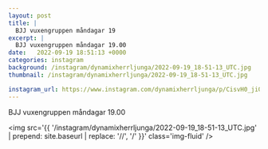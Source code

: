 ```yaml
---
layout: post
title: |
  BJJ vuxengruppen måndagar 19
excerpt: |
  BJJ vuxengruppen måndagar 19.00
date:   2022-09-19 18:51:13 +0000
categories: instagram
background: /instagram/dynamixherrljunga/2022-09-19_18-51-13_UTC.jpg
thumbnail: /instagram/dynamixherrljunga/2022-09-19_18-51-13_UTC.jpg

instagram_url: https://www.instagram.com/dynamixherrljunga/p/CisvH0_ji06
---
```

BJJ vuxengruppen måndagar 19.00



<img src='{{ '/instagram/dynamixherrljunga/2022-09-19_18-51-13_UTC.jpg' | prepend: site.baseurl | replace: '//', '/' }}' class='img-fluid' />
